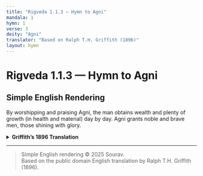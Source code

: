 ```yaml
---
title: "Rigveda 1.1.3 — Hymn to Agni"
mandala: 1
hymn: 1
verse: 3
deity: "Agni"
translator: "Based on Ralph T.H. Griffith (1896)"
layout: hymn
---
```


# Rigveda 1.1.3 — Hymn to Agni

## Simple English Rendering
By worshipping and praising Agni, the man obtains wealth and plenty of growth (in health and material) day by day. Agni grants noble and brave men, those shining with glory.

<details>
  <summary><strong>Griffith’s 1896 Translation</strong></summary>

Through Agni man obtaineth wealth, yea, plenty waxing day by day,
Most rich in heroes, glorious.

</details>

---

> Simple English rendering © 2025 Sourav.  
> Based on the public domain English translation by Ralph T.H. Griffith (1896).  
